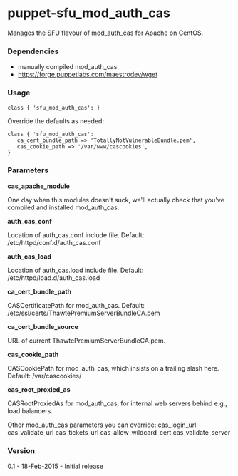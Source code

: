 # puppet-sfu_mod_auth_cas

Manages the SFU flavour of mod_auth_cas for Apache on CentOS.


### Dependencies

* manually compiled mod_auth_cas
* https://forge.puppetlabs.com/maestrodev/wget


### Usage

```
class { 'sfu_mod_auth_cas': }
```

Override the defaults as needed:

```
class { 'sfu_mod_auth_cas':
   ca_cert_bundle_path => 'TotallyNotVulnerableBundle.pem',
   cas_cookie_path => '/var/www/cascookies',
}
```

### Parameters

**cas_apache_module** 

One day when this modules doesn't suck, we'll actually check that you've compiled and installed mod_auth_cas.


**auth_cas_conf**

Location of auth_cas.conf include file. Default: /etc/httpd/conf.d/auth_cas.conf


**auth_cas_load**

Location of auth_cas.load include file. Default: /etc/httpd/load.d/auth_cas.load


**ca_cert_bundle_path**

CASCertificatePath for mod_auth_cas. Default: /etc/ssl/certs/ThawtePremiumServerBundleCA.pem


**ca_cert_bundle_source**

URL of current ThawtePremiumServerBundleCA.pem.


**cas_cookie_path**

CASCookiePath for mod_auth_cas, which insists on a trailing slash here. Default: /var/cascookies/

**cas_root_proxied_as**

CASRootProxiedAs for mod_auth_cas, for internal web servers behind e.g., load balancers.


Other mod_auth_cas parameters you can override:
cas_login_url
cas_validate_url
cas_tickets_url
cas_allow_wildcard_cert
cas_validate_server

### Version
0.1 - 18-Feb-2015 - Initial release


